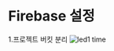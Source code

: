 # Firebase 설정
1.프로젝트 버킷 분리
![led1 time](https://github.com/user-attachments/assets/36260c9d-990c-4ea2-9f9c-827add0bdf79)
